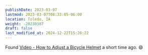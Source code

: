 ```yaml
---
publishDate: 2023-03-07
lastmod: 2023-03-07T08:33:05-06:00
location: Toledo, IA
weight: -20230307
draft: false
last_modified_at: 2024-12-22T15:26:22
---
```

Found [Video - How to Adjust a Bicycle Helmet](https://www.bicycleseast.com/articles/video-how-to-adjust-a-bicycle-helmet-pg560.htm) a short time ago.  :smile:
  